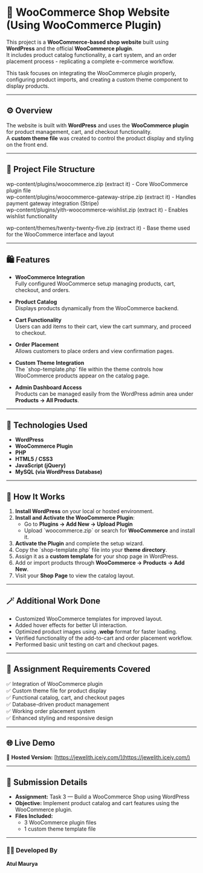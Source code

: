 # 🛒 WooCommerce Shop Website (Using WooCommerce Plugin)

This project is a **WooCommerce-based shop website** built using **WordPress** and the official **WooCommerce plugin**.  
It includes product catalog functionality, a cart system, and an order placement process - replicating a complete e-commerce workflow.

This task focuses on integrating the WooCommerce plugin properly, configuring product imports, and creating a custom theme component to display products.

---

## ⚙️ Overview

The website is built with **WordPress** and uses the **WooCommerce plugin** for product management, cart, and checkout functionality.  
A **custom theme file** was created to control the product display and styling on the front end.

---

## 📁 Project File Structure


wp-content/plugins/woocommerce.zip (extract it) - Core WooCommerce plugin file  
wp-content/plugins/woocommerce-gateway-stripe.zip (extract it) - Handles payment gateway integration (Stripe)  
wp-content/plugins/yith-woocommerce-wishlist.zip (extract it) - Enables wishlist functionality  

wp-content/themes/twenty-twenty-five.zip (extract it) - Base theme used for the WooCommerce interface and layout  

---

## 🛍️ Features

- **WooCommerce Integration**  
  Fully configured WooCommerce setup managing products, cart, checkout, and orders.

- **Product Catalog**  
  Displays products dynamically from the WooCommerce backend.

- **Cart Functionality**  
  Users can add items to their cart, view the cart summary, and proceed to checkout.

- **Order Placement**  
  Allows customers to place orders and view confirmation pages.

- **Custom Theme Integration**  
  The \`shop-template.php\` file within the theme controls how WooCommerce products appear on the catalog page.

- **Admin Dashboard Access**  
  Products can be managed easily from the WordPress admin area under **Products → All Products**.

---

## 🧠 Technologies Used

- **WordPress**
- **WooCommerce Plugin**
- **PHP**
- **HTML5 / CSS3**
- **JavaScript (jQuery)**
- **MySQL (via WordPress Database)**

---

## 📄 How It Works

1. **Install WordPress** on your local or hosted environment.  
2. **Install and Activate the WooCommerce Plugin**:
   - Go to **Plugins → Add New → Upload Plugin**
   - Upload \`woocommerce.zip\` or search for **WooCommerce** and install it.
3. **Activate the Plugin** and complete the setup wizard.
4. Copy the \`shop-template.php\` file into your **theme directory**.
5. Assign it as a **custom template** for your shop page in WordPress.
6. Add or import products through **WooCommerce → Products → Add New**.
7. Visit your **Shop Page** to view the catalog layout.

---

## 🪄 Additional Work Done

- Customized WooCommerce templates for improved layout.  
- Added hover effects for better UI interaction.  
- Optimized product images using **.webp** format for faster loading.  
- Verified functionality of the add-to-cart and order placement workflow.  
- Performed basic unit testing on cart and checkout pages.

---

## 🧾 Assignment Requirements Covered

✅ Integration of WooCommerce plugin  
✅ Custom theme file for product display  
✅ Functional catalog, cart, and checkout pages  
✅ Database-driven product management  
✅ Working order placement system  
✅ Enhanced styling and responsive design

---

## 🌐 Live Demo

🔗 **Hosted Version:** [https://jewelith.iceiy.com/](https://jewelith.iceiy.com/)

---

## 🎥 Submission Details

- **Assignment:** Task 3 — Build a WooCommerce Shop using WordPress  
- **Objective:** Implement product catalog and cart features using the WooCommerce plugin.  
- **Files Included:**  
  - 3 WooCommerce plugin files  
  - 1 custom theme template file  

---

### 👨‍💻 Developed By
**Atul Maurya**
